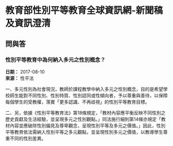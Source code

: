 # 教育部性別平等教育全球資訊網-新聞稿及資訊澄清

## 問與答

### 性別平等教育中為何納入多元之性別概念？

**日期：** 2017-08-10  
**來源：** 性平法  

一、多元性別為社會現況，教師於課程教學中納入多元之性別概念，目的是希望學校師生能對不同性別、性別特質、性別認同或性傾向者，予以尊重與善待，以保障每個學生的受教權，落實「更多認識、不再歧視」的性別平等教育目標。

二、另，依據《性別平等教育法》第18條規定，「教材內容應平衡反映不同性別之歷史貢獻及生活經驗，並呈現多元之性別觀點。」同法施行細則第14條亦規定「教材內容並應破除性別偏見及尊卑觀念，呈現性別平等及多元之價值。」因此，性別平等教育依法需納入性別平等之多元觀點，並呈現性別多元之價值，以教導學生尊重不同的性別差異。